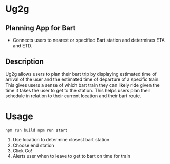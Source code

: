 # Ug2g #
## Planning App for Bart ##
 - Connects users to nearest or specified Bart station and determines ETA and ETD.

## Description ##
Ug2g allows users to plan their bart trip by displaying estimated time of arrival of the user and the estimated time of departure of a specific train. This gives users a sense of which bart train they can likely ride given the time it takes the user to get to the station. This helps users plan their schedule in relation to their current location and their bart route.


# Usage #

``
  npm run build
  npm run start
``

1. Use location to determine closest bart station
2. Choose end station
3. Click Go!
4. Alerts user when to leave to get to bart on time for train